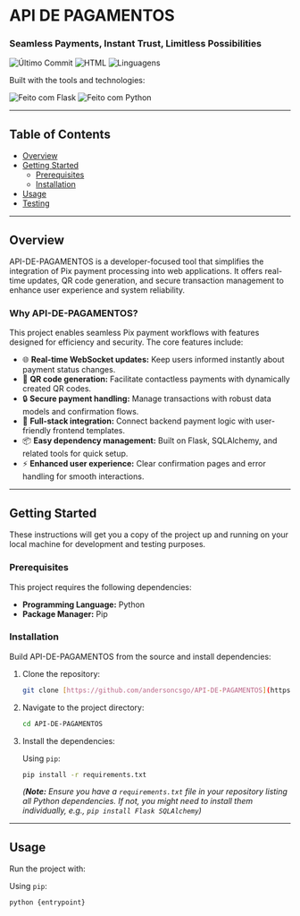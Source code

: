 # API DE PAGAMENTOS
### Seamless Payments, Instant Trust, Limitless Possibilities

![Último Commit](https://img.shields.io/badge/last%20commit-april-blue)
![HTML](https://img.shields.io/badge/html-41.3%25-orange)
![Linguagens](https://img.shields.io/badge/languages-3-lightgrey)

Built with the tools and technologies:

![Feito com Flask](https://img.shields.io/badge/Flask-000000?style=for-the-badge&logo=flask&logoColor=white)
![Feito com Python](https://img.shields.io/badge/Python-3670A0?style=for-the-badge&logo=python&logoColor=white)

---

## Table of Contents

* [Overview](#overview)
* [Getting Started](#getting-started)
    * [Prerequisites](#prerequisites)
    * [Installation](#installation)
* [Usage](#usage)
* [Testing](#testing)

---

## Overview

API-DE-PAGAMENTOS is a developer-focused tool that simplifies the integration of Pix payment processing into web applications. It offers real-time updates, QR code generation, and secure transaction management to enhance user experience and system reliability.

### Why API-DE-PAGAMENTOS?

This project enables seamless Pix payment workflows with features designed for efficiency and security. The core features include:

* 🌐 **Real-time WebSocket updates:** Keep users informed instantly about payment status changes.
* 📸 **QR code generation:** Facilitate contactless payments with dynamically created QR codes.
* 🔒 **Secure payment handling:** Manage transactions with robust data models and confirmation flows.
* 🔄 **Full-stack integration:** Connect backend payment logic with user-friendly frontend templates.
* 📦 **Easy dependency management:** Built on Flask, SQLAlchemy, and related tools for quick setup.
* ⚡ **Enhanced user experience:** Clear confirmation pages and error handling for smooth interactions.

---

## Getting Started

These instructions will get you a copy of the project up and running on your local machine for development and testing purposes.

### Prerequisites

This project requires the following dependencies:

* **Programming Language:** Python
* **Package Manager:** Pip

### Installation

Build API-DE-PAGAMENTOS from the source and install dependencies:

1.  Clone the repository:
    ```bash
    git clone [https://github.com/andersoncsgo/API-DE-PAGAMENTOS](https://github.com/andersoncsgo/API-DE-PAGAMENTOS)
    ```
2.  Navigate to the project directory:
    ```bash
    cd API-DE-PAGAMENTOS
    ```
3.  Install the dependencies:

    Using `pip`:

    ```bash
    pip install -r requirements.txt
    ```
    *(**Note:** Ensure you have a `requirements.txt` file in your repository listing all Python dependencies. If not, you might need to install them individually, e.g., `pip install Flask SQLAlchemy`)*

---

## Usage

Run the project with:

Using `pip`:

```bash
python {entrypoint}
